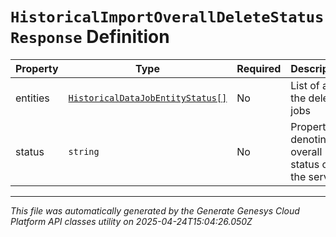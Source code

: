 # `HistoricalImportOverallDeleteStatusResponse` Definition

| Property | Type | Required | Description |
|----------|------|----------|-------------|
| entities | [`HistoricalDataJobEntityStatus[]`](historicaldatajobentitystatus-definition.md) | No | List of all the delete jobs |
| status | `string` | No | Property denoting overall status of the service. |

---

*This file was automatically generated by the Generate Genesys Cloud Platform API classes utility on 2025-04-24T15:04:26.050Z*